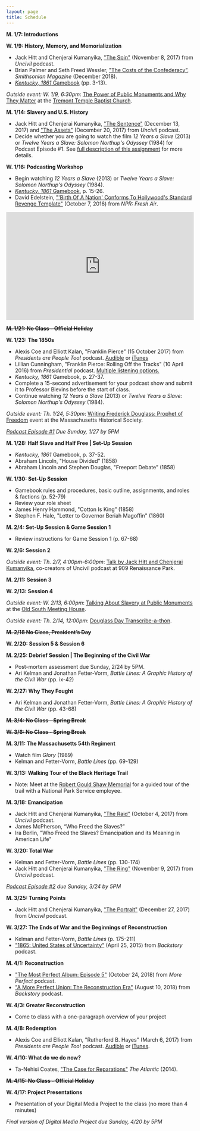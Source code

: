 ```yaml
---
layout: page
title: Schedule
---
```


**M. 1/7: Introductions**

**W. 1/9: History, Memory, and Memorialization**
- Jack Hitt and Chenjerai Kumanyika, ["The Spin"](http://www.gimletmedia.com/uncivil/the-spin#episode-player) (November 8, 2017) from *Uncivil* podcast.
- Brian Palmer and Seth Freed Wessler, ["The Costs of the Confederacy”](https://www.smithsonianmag.com/history/costs-confederacy-special-report-180970731/), *Smithsonian Magazine* (December 2018).
- [*Kentucky, 1861* Gamebook](https://www.dropbox.com/s/7uukpgnns9nvofr/Kentucky1861_Gamebook.pdf?dl=0) (pp. 3-13).

*Outside event: W. 1/9, 6:30pm*: [The Power of Public Monuments and Why They Matter](https://www.eventbrite.com/e/a-community-conversation-the-power-of-public-monuments-why-they-matter-registration-53353384409) at the [Tremont Temple Baptist Church](https://www.google.com/maps?hl=en&q=42.357601,-71.06068900000002&sll=42.357601,-71.06068900000002&z=13&markers=42.357601,-71.06068900000002).

**M. 1/14: Slavery and U.S. History**
- Jack Hitt and Chenjerai Kumanyika, ["The Sentence"](http://www.gimletmedia.com/uncivil/the-sentence#episode-player) (December 13, 2017) and ["The Assets"](http://www.gimletmedia.com/uncivil/the-assets#episode-player) (December 20, 2017) from *Uncivil* podcast.
- Decide whether you are going to watch the film *12 Years a Slave* (2013) or *Twelve Years a Slave: Solomon Northup's Odyssey* (1984) for Podcast Episode #1. See [full description of this assignment]({{site.baseurl}}/podcasts) for more details.

**W. 1/16: Podcasting Workshop**
- Begin watching *12 Years a Slave* (2013) or *Twelve Years a Slave: Solomon Northup's Odyssey* (1984).
- [*Kentucky, 1861* Gamebook](https://www.dropbox.com/s/7uukpgnns9nvofr/Kentucky1861_Gamebook.pdf?dl=0), p. 15-26.
- David Edelstein, ["'Birth Of A Nation' Conforms To Hollywood's Standard Revenge Template"](https://www.npr.org/2016/10/07/496951409/-birth-of-a-nation-conforms-to-hollywoods-standard-revenge-template) (October 7, 2016) from *NPR: Fresh Air*.

<iframe src="https://www.npr.org/player/embed/496951409/497056613" width="100%" height="290" frameborder="0" scrolling="no" title="NPR embedded audio player"></iframe>

~~**M. 1/21: No Class - Official Holiday**~~

**W. 1/23: The 1850s**
- Alexis Coe and Elliott Kalan, "Franklin Pierce" (15 October 2017) from *Presidents are People Too!* podcast. [Audible](https://www.audible.com/pd/Ep-24-Franklin-Pierce-Presidents-Are-People-Too-Audiobook/B076PPCCJ4) or [iTunes](https://itunes.apple.com/us/podcast/presidents-are-people-too/id1168237590?mt=2)
- Lillian Cunningham, "Franklin Pierce: Rolling Off the Tracks" (10 April 2016) from *Presidential* podcast. [Multiple listening options.](https://www.washingtonpost.com/graphics/business/podcasts/presidential/)
- *Kentucky, 1861* Gamebook, p. 27-37.
- Complete a 15-second advertisement for your podcast show and submit it to Professor Blevins before the start of class.
- Continue watching *12 Years a Slave* (2013) or *Twelve Years a Slave: Solomon Northup's Odyssey* (1984).

*Outside event: Th. 1/24, 5:30pm*: [Writing Frederick Douglass: Prophet of Freedom](https://www.masshist.org/calendar/event?event=2777&bblinkid=135308437&bbemailid=11818666&bbejrid=904475788) event at the Massachusetts Historical Society.

*[Podcast Episode #1]({{site.baseurl}}/podcasts) Due Sunday, 1/27 by 5PM*

**M. 1/28: Half Slave and Half Free | Set-Up Session**
- *Kentucky, 1861* Gamebook, p. 37-52.
- Abraham Lincoln, "House Divided” (1858)
- Abraham Lincoln and Stephen Douglas, "Freeport Debate” (1858)

**W. 1/30: Set-Up Session**
- Gamebook rules and procedures, basic outline, assignments, and roles & factions (p. 52-79)
- Review your role sheet
- James Henry Hammond, "Cotton Is King” (1858)
- Stephen F. Hale, "Letter to Governor Beriah Magoffin" (1860)

**M. 2/4: Set-Up Session & Game Session 1**
- Review instructions for Game Session 1 (p. 67-68)

**W. 2/6: Session 2**

*Outside event: Th. 2/7, 4:00pm-6:00pm*: [Talk by Jack Hitt and Chenjerai Kumanyika](https://web.northeastern.edu/nulab/event/uncivil/), co-creators of Uncivil podcast at 909 Renaissance Park.

**M. 2/11: Session 3**

**W. 2/13: Session 4**

*Outside event: W. 2/13, 6:00pm*: [Talking About Slavery at Public Monuments](https://www.osmh.org/event/talking-about-slavery-at-historic-sites-and-museums) at the [Old South Meeting House](https://www.google.com/maps?ll=42.356991,-71.058371&z=15&t=m&hl=en-US&gl=US&mapclient=embed&cid=10942027656038740366).

*Outside event: Th. 2/14, 12:00pm*: [Douglass Day Transcribe-a-thon](https://web.northeastern.edu/nulab/event/douglass-day-2019/).

~~**M. 2/18 No Class, President’s Day**~~

**W. 2/20: Session 5 & Session 6**

**M. 2/25: Debrief Session | The Beginning of the Civil War**
- Post-mortem assessment due Sunday, 2/24 by 5PM.
- Ari Kelman and Jonathan Fetter-Vorm, *Battle Lines: A Graphic History of the Civil War* (pp. ix-42)

**W. 2/27: Why They Fought**
- Ari Kelman and Jonathan Fetter-Vorm, *Battle Lines: A Graphic History of the Civil War* (pp. 43-68)

~~**M. 3/4: No Class - Spring Break**~~

~~**W. 3/6: No Class - Spring Break**~~

**M. 3/11: The Massachusetts 54th Regiment**
- Watch film *Glory* (1989)
- Kelman and Fetter-Vorm, *Battle Lines* (pp. 69-129)

**W. 3/13: Walking Tour of the Black Heritage Trail**
- Note: Meet at the [Robert Gould Shaw Memorial](https://goo.gl/maps/cwWuCd4D9ou) for a guided tour of the trail with a National Park Service employee. 

**M. 3/18: Emancipation**
- Jack Hitt and Chenjerai Kumanyika, ["The Raid"](http://www.gimletmedia.com/uncivil/the-raid#episode-player) (October 4, 2017) from *Uncivil* podcast.
- James McPherson, “Who Freed the Slaves?”
- Ira Berlin, "Who Freed the Slaves? Emancipation and its Meaning in American Life"

**W. 3/20: Total War**
- Kelman and Fetter-Vorm, *Battle Lines* (pp. 130-174)
- Jack Hitt and Chenjerai Kumanyika, ["The Ring"](https://www.gimletmedia.com/uncivil/the-ring) (November 9, 2017) from *Uncivil* podcast.

*[Podcast Episode #2]({{site.baseurl}}/podcasts) due Sunday, 3/24 by 5PM*

**M. 3/25: Turning Points**
- Jack Hitt and Chenjerai Kumanyika, ["The Portrait"](https://www.gimletmedia.com/uncivil/the-portrait) (December 27, 2017) from *Uncivil* podcast.

**W. 3/27: The Ends of War and the Beginnings of Reconstruction**
- Kelman and Fetter-Vorm, *Battle Lines* (p. 175-211)
- ["1865: United States of Uncertainty"](https://www.backstoryradio.org/shows/eighteen-sixty-five/) (April 25, 2015) from *Backstory* podcast.

**M. 4/1: Reconstruction**
- ["The Most Perfect Album: Episode 5"](https://www.wnycstudios.org/story/most-perfect-album-episode-5) (October 24, 2018) from *More Perfect* podcast.
- ["A More Perfect Union: The Reconstruction Era"](https://www.backstoryradio.org/shows/a-more-perfect-union/) (August 10, 2018) from *Backstory* podcast.

**W. 4/3: Greater Reconstruction**
- Come to class with a one-paragraph overview of your project

**M. 4/8: Redemption**
- Alexis Coe and Elliott Kalan, "Rutherford B. Hayes" (March 6, 2017) from *Presidents are People Too!* podcast. [Audible](https://www.audible.com/pd/Ep-19-Rutherford-B-Hayes-Presidents-Are-People-Too-Audiobook/B076PRC75B) or [iTunes](https://itunes.apple.com/us/podcast/presidents-are-people-too/id1168237590?mt=2).

**W. 4/10: What do we do now?**
- Ta-Nehisi Coates, ["The Case for Reparations"](http://www.theatlantic.com/magazine/archive/2014/06/the-case-for-reparations/361631/) *The Atlantic* (2014).

~~**M. 4/15: No Class - Official Holiday**~~

**W. 4/17: Project Presentations**
- Presentation of your Digital Media Project to the class (no more than 4 minutes)

*Final version of Digital Media Project due Sunday, 4/20 by 5PM*